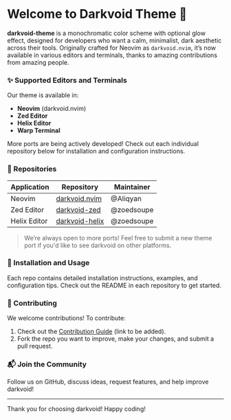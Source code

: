 # Welcome to Darkvoid Theme 🌌

**darkvoid-theme** is a monochromatic color scheme with optional glow effect, designed for developers who want a calm, minimalist, dark aesthetic across their tools. Originally crafted for Neovim as `darkvoid.nvim`, it’s now available in various editors and terminals, thanks to amazing contributions from amazing people.

### ✨ Supported Editors and Terminals

Our theme is available in:

- **Neovim** (darkvoid.nvim)
- **Zed Editor**
- **Helix Editor**
- **Warp Terminal**

More ports are being actively developed! Check out each individual repository below for installation and configuration instructions.

### 📌 Repositories

| Application  | Repository                                                       | Maintainer |
| ------------ | ---------------------------------------------------------------- | ---------- |
| Neovim       | [darkvoid.nvim](https://github.com/darkvoid-theme/darkvoid.nvim) | @Aliqyan   |
| Zed Editor   | [darkvoid-zed](https://github.com/darkvoid-theme/zed)            | @zoedsoupe |
| Helix Editor | [darkvoid-helix](https://github.com/darkvoid-theme/helix)        | @zoedsoupe |

> We’re always open to more ports! Feel free to submit a new theme port if you'd like to see darkvoid on other platforms.

### 🔧 Installation and Usage

Each repo contains detailed installation instructions, examples, and configuration tips. Check out the README in each repository to get started.

### 🤝 Contributing

We welcome contributions! To contribute:

1. Check out the [Contribution Guide](#) (link to be added).
2. Fork the repo you want to improve, make your changes, and submit a pull request.

### 📬 Join the Community

Follow us on GitHub, discuss ideas, request features, and help improve darkvoid!

---

Thank you for choosing darkvoid! Happy coding!

